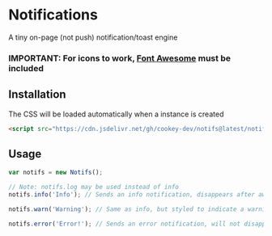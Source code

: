 # Notifications

A tiny on-page (not push) notification/toast engine

### IMPORTANT: For icons to work, [Font Awesome](https://fontawesome.com/) must be included

## Installation
The CSS will be loaded automatically when a instance is created
```html
<script src="https://cdn.jsdelivr.net/gh/cookey-dev/notifs@latest/notifs.js"></script>
```
## Usage
```javascript
var notifs = new Notifs();

// Note: notifs.log may be used instead of info
notifs.info('Info'); // Sends an info notification, disappears after awhile

notifs.warn('Warning'); // Same as info, but styled to indicate a warning

notifs.error('Error!'); // Sends an error notification, will not disappear unless manually dismissed
```